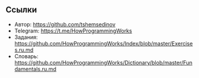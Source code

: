 ## Ссылки

- Автор: https://github.com/tshemsedinov
- Telegram: https://t.me/HowProgrammingWorks
- Задания: https://github.com/HowProgrammingWorks/Index/blob/master/Exercises.ru.md
- Словарь: https://github.com/HowProgrammingWorks/Dictionary/blob/master/Fundamentals.ru.md
